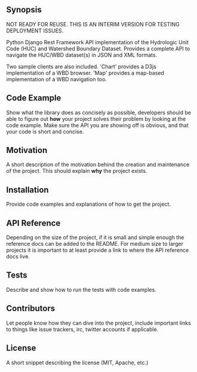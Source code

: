 ## Synopsis

NOT READY FOR REUSE.  THIS IS AN INTERIM VERSION FOR TESTING DEPLOYMENT ISSUES.

Python Django Rest Framework API implementation 
of the Hydrologic Unit Code (HUC) and Watershed Boundary Dataset.  Provides a
complete API to navigate the HUC/WBD dataset(s) in JSON and XML formats.

Two sample clients are also included. 'Chart' provides a D3js implementation of 
a WBD browser. 'Map' provides a map-based implementation of a WBD navigation too. 

## Code Example

Show what the library does as concisely as possible, developers should be able to figure out **how** your project solves their problem by looking at the code example. Make sure the API you are showing off is obvious, and that your code is short and concise.

## Motivation

A short description of the motivation behind the creation and maintenance of the project. This should explain **why** the project exists.

## Installation

Provide code examples and explanations of how to get the project.

## API Reference

Depending on the size of the project, if it is small and simple enough the reference docs can be added to the README. For medium size to larger projects it is important to at least provide a link to where the API reference docs live.

## Tests

Describe and show how to run the tests with code examples.

## Contributors

Let people know how they can dive into the project, include important links to things like issue trackers, irc, twitter accounts if applicable.

## License

A short snippet describing the license (MIT, Apache, etc.)
